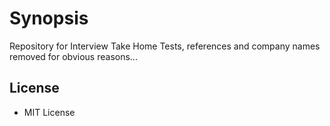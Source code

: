 Synopsis
==
Repository for Interview Take Home Tests, references and company names removed for obvious reasons...

License
--

* MIT License
